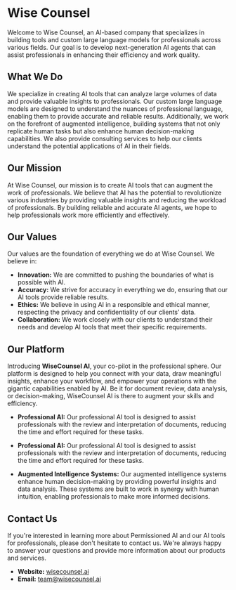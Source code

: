# Wise Counsel

Welcome to Wise Counsel, an AI-based company that specializes in building tools and custom large language models for professionals across various fields. Our goal is to develop next-generation AI agents that can assist professionals in enhancing their efficiency and work quality.

## What We Do

We specialize in creating AI tools that can analyze large volumes of data and provide valuable insights to professionals. Our custom large language models are designed to understand the nuances of professional language, enabling them to provide accurate and reliable results. Additionally, we work on the forefront of augmented intelligence, building systems that not only replicate human tasks but also enhance human decision-making capabilities. We also provide consulting services to help our clients understand the potential applications of AI in their fields.

## Our Mission

At Wise Counsel, our mission is to create AI tools that can augment the work of professionals. We believe that AI has the potential to revolutionize various industries by providing valuable insights and reducing the workload of professionals. By building reliable and accurate AI agents, we hope to help professionals work more efficiently and effectively.

## Our Values

Our values are the foundation of everything we do at Wise Counsel. We believe in:

- **Innovation:** We are committed to pushing the boundaries of what is possible with AI.
- **Accuracy:** We strive for accuracy in everything we do, ensuring that our AI tools provide reliable results.
- **Ethics:** We believe in using AI in a responsible and ethical manner, respecting the privacy and confidentiality of our clients' data.
- **Collaboration:** We work closely with our clients to understand their needs and develop AI tools that meet their specific requirements.

## Our Platform

Introducing **WiseCounsel AI**, your co-pilot in the professional sphere. Our platform is designed to help you connect with your data, draw meaningful insights, enhance your workflow, and empower your operations with the gigantic capabilities enabled by AI. Be it for document review, data analysis, or decision-making, WiseCounsel AI is there to augment your skills and efficiency.

- **Professional AI:** Our professional AI tool is designed to assist professionals with the review and interpretation of documents, reducing the time and effort required for these tasks.

- **Professional AI:** Our professional AI tool is designed to assist professionals with the review and interpretation of documents, reducing the time and effort required for these tasks.

- **Augmented Intelligence Systems:** Our augmented intelligence systems enhance human decision-making by providing powerful insights and data analysis. These systems are built to work in synergy with human intuition, enabling professionals to make more informed decisions.

## Contact Us

If you're interested in learning more about Permissioned AI and our AI tools for professionals, please don't hesitate to contact us. We're always happy to answer your questions and provide more information about our products and services.

- **Website:** [wisecounsel.ai](http://wisecounsel.ai)
- **Email:** team@wisecounsel.ai
